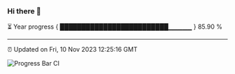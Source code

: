 ### Hi there 👋

⏳ Year progress { █████████████████████████▁▁▁▁▁ } 85.90 %

---

⏰ Updated on Fri, 10 Nov 2023 12:25:16 GMT

![Progress Bar CI](https://github.com/liununu/liununu/workflows/Progress%20Bar%20CI/badge.svg)
